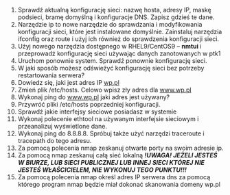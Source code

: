 
1.  Sprawdź aktualną konfigurację sieci: nazwę hosta, adresy IP, maskę podsieci, bramę domyślną i konfiguracje DNS.  Zapisz gdzieś te dane. 
2.  Narzędzie ip to nowe narzędzie do sprawdzania i modyfikowania konfiguracji sieci, które jest instalowane domyślnie. Zainstaluj narzędzia ifconfig oraz route i użyj ich również do sprawdzenia konfiguracji sieci.
3.  Użyj nowego narzędzia dostępnego w RHEL9/CentOS9 – **nmtui** i przeprowadź konfigurację sieci używając danych zanotowanych w ptk1
4.  Uruchom ponownie system. Sprawdź ponownie konfigurację sieci.
5.  W jaki sposób możesz odświeżyć konfigurację sieci bez potrzeby restartowania serwera?
6.  Dowiedz się, jaki jest adres IP [wp.pl](http://www.wp.pl/)
7.  Zmień plik /etc/hosts. Celowo wpisz zły adres dla www.wp.pl
8.  Wykonaj ping do www.wp.pl  jaki adres jest używany?  
9.  Przywróć pliki /etc/hosts poprzedniej konfiguracji.  
10. Sprawdź jakie interfejsy sieciowe posiadasz w systemie
11.  Wykonaj polecenie ethtool na używanym interfejsie sieciowym i przeanalizuj wyświetlone dane.
12.  Wykonaj ping do 8.8.8.8. Spróbuj także użyć narzędzi traceroute i tracepath do tego adresu.
13.  Za pomocą polecenia nmap zeskanuj otwarte porty na swoim adresie ip.
14.  Za pomocą nmap zeskanuj całą sieć lokalną 
***!UWAGA! JEŻELI JESTEŚ W BIURZE, LUB SIECI PUBLICZNEJ LUB INNEJ SIECI KTÓREJ NIE JESTEŚ WŁAŚCICIELEM, NIE WYKONUJ TEGO PUNKTU!!!***
15. Za pomocą polecenia nmap określ adres IP serwera dns za pomocą którego program nmap będzie miał dokonać skanowania domeny wp.pl